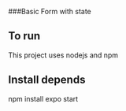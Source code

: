 ###Basic Form with state 

## To run 
This project uses nodejs and npm

## Install depends
npm install 
expo start
